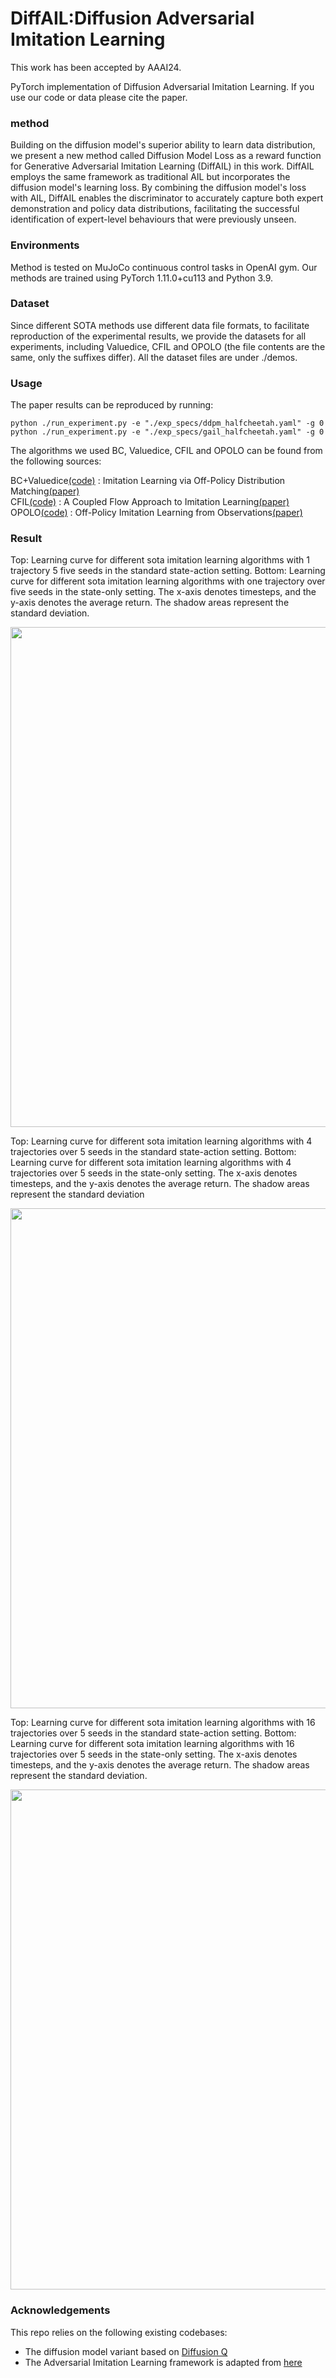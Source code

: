 # DiffAIL:Diffusion Adversarial Imitation Learning
This work has been accepted by AAAI24.

PyTorch implementation of Diffusion Adversarial Imitation Learning. If you use our code or data please
cite the paper.

### method
Building on the diffusion model's superior ability to learn data distribution, we present a new method called Diffusion Model Loss as a reward
function for Generative Adversarial Imitation Learning (DiffAIL) in this work. DiffAIL employs the same framework as traditional AIL but incorporates
the diffusion model's learning loss. By combining the diffusion model's loss with AIL, DiffAIL enables the discriminator to accurately capture both 
expert demonstration and policy data distributions, facilitating the successful identification of expert-level behaviours that were previously unseen. 

### Environments

Method is tested on MuJoCo continuous control tasks in OpenAI gym. Our methods are trained using PyTorch 1.11.0+cu113 and Python
3.9.


### Dataset
Since different SOTA methods use different data file formats, to facilitate reproduction of the experimental results,
we provide the datasets for all experiments, including Valuedice, CFIL and OPOLO (the file contents are the same, only 
the suffixes differ). All the dataset files are under ./demos.

### Usage  
The paper results can be reproduced by running:
```
python ./run_experiment.py -e "./exp_specs/ddpm_halfcheetah.yaml" -g 0
python ./run_experiment.py -e "./exp_specs/gail_halfcheetah.yaml" -g 0
```

The algorithms we used BC, Valuedice, CFIL and OPOLO can be found from the following sources:

BC+Valuedice[(code)](https://github.com/google-research/google-research/tree/master/value_dice) : Imitation Learning via Off-Policy Distribution Matching[(paper)](https://arxiv.org/abs/1912.05032)  
CFIL[(code)](https://github.com/gfreund123/cfil) : A Coupled Flow Approach to Imitation Learning[(paper)](https://arxiv.org/abs/2305.00303)  
OPOLO[(code)](https://github.com/illidanlab/opolo-code) : Off-Policy Imitation Learning from Observations[(paper)](https://arxiv.org/abs/2102.13185)  
### Result

Top: Learning curve for different sota imitation learning algorithms with 1 trajectory 5 five seeds in the standard
state-action setting. Bottom: Learning curve for different sota imitation learning algorithms with one trajectory over five seeds
in the state-only setting. The x-axis denotes timesteps, and the y-axis denotes the average return. The shadow areas represent
the standard deviation.
&nbsp;
<p align="center">
<img src='./assets/1-trajectory.png' width=800>
</p>

Top: Learning curve for different sota imitation learning algorithms with 4 trajectories over 5 seeds in the standard
state-action setting. Bottom: Learning curve for different sota imitation learning algorithms with 4 trajectories over 5 seeds in
the state-only setting. The x-axis denotes timesteps, and the y-axis denotes the average return. The shadow areas represent the
standard deviation
&nbsp;
<p align="center">
<img src='./assets/4-trajectories.png' width=800>
</p>
Top: Learning curve for different sota imitation learning algorithms with 16 trajectories over 5 seeds in the standard
state-action setting. Bottom: Learning curve for different sota imitation learning algorithms with 16 trajectories over 5 seeds in
the state-only setting. The x-axis denotes timesteps, and the y-axis denotes the average return. The shadow areas represent the
standard deviation.
&nbsp;
<p align="center">
<img src='./assets/16-trajectories.png' width=800>
</p>

### Acknowledgements
This repo relies on the following existing codebases:
- The diffusion model variant  based on [Diffusion Q](https://github.com/zhendong-wang/diffusion-policies-for-offline-rl)
- The Adversarial Imitation Learning framework is adapted from [here](https://github.com/Ericonaldo/ILSwiss)


